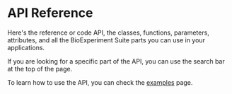 # API Reference

Here's the reference or code API, the classes, functions, parameters, attributes, and all the BioExperiment Suite parts you can use in your applications.

If you are looking for a specific part of the API, you can use the search bar at the top of the page.

To learn how to use the API, you can check the [examples](../examples/index.md) page.
